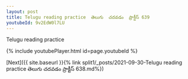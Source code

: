 ```yaml
---
layout: post
title: Telugu reading practice  తెలుగు  చదవడం  ప్రాక్టీస్ 639
youtubeId: 9v2EdW0l7LU
---
```

 
 
Telugu reading practice
 
 
 
 
 


{% include youtubePlayer.html id=page.youtubeId %}
 
[Next]({{ site.baseurl }}{% link  split1/_posts/2021-09-30-Telugu reading practice  తెలుగు  చదవడం  ప్రాక్టీస్ 638.md%})
 

